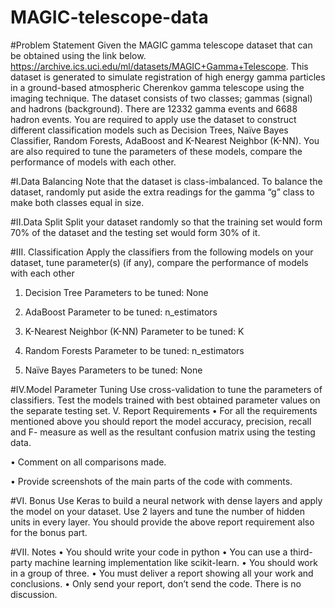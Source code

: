 MAGIC-telescope-data
====================
#Problem Statement
Given the MAGIC gamma telescope dataset that can be obtained using the link below.
https://archive.ics.uci.edu/ml/datasets/MAGIC+Gamma+Telescope. This dataset is generated to simulate
registration of high energy gamma particles in a ground-based atmospheric Cherenkov gamma telescope using
the imaging technique. The dataset consists of two classes; gammas (signal) and hadrons (background). There
are 12332 gamma events and 6688 hadron events. You are required to apply use the dataset to construct
different classification models such as Decision Trees, Naïve Bayes Classifier, Random Forests, AdaBoost
and K-Nearest Neighbor (K-NN). You are also required to tune the parameters of these models, compare the
performance of models with each other.


#I.Data Balancing
Note that the dataset is class-imbalanced. To balance the dataset, randomly put aside the extra readings for
the gamma “g” class to make both classes equal in size.


#II.Data Split
Split your dataset randomly so that the training set would form 70% of the dataset and the testing set would
form 30% of it.

#III. Classification
Apply the classifiers from the following models on your dataset, tune parameter(s) (if any), compare the
performance of models with each other
1. Decision Tree
Parameters to be tuned: None

2. AdaBoost
Parameter to be tuned: n_estimators

3. K-Nearest Neighbor (K-NN)
Parameter to be tuned: K

4. Random Forests
Parameter to be tuned: n_estimators

5. Naïve Bayes
Parameters to be tuned: None

#IV.Model Parameter Tuning
Use cross-validation to tune the parameters of classifiers. Test the models trained with best obtained
parameter values on the separate testing set.
V. Report Requirements
• For all the requirements mentioned above you should report the model accuracy, precision, recall
and F- measure as well as the resultant confusion matrix using the testing data.

• Comment on all comparisons made.

• Provide screenshots of the main parts of the code with comments.


#VI. Bonus
Use Keras to build a neural network with dense layers and apply the model on your dataset. Use 2 layers and
tune the number of hidden units in every layer. You should provide the above report requirement also for the
bonus part.


#VII. Notes
• You should write your code in python
• You can use a third-party machine learning implementation like scikit-learn.
• You should work in a group of three.
• You must deliver a report showing all your work and conclusions.
• Only send your report, don’t send the code. There is no discussion.
